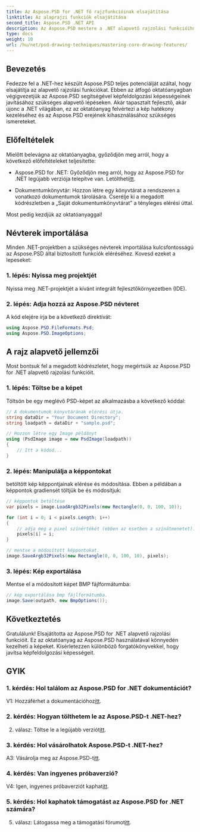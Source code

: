```yaml
---
title: Az Aspose.PSD for .NET fő rajzfunkcióinak elsajátítása
linktitle: Az alaprajzi funkciók elsajátítása
second_title: Aspose.PSD .NET API
description: Az Aspose.PSD mestere a .NET alapvető rajzolási funkcióihoz lépésről lépésre bemutató oktatóanyagunkkal. Fejlessze a képfeldolgozási készségeket könnyedén.
type: docs
weight: 10
url: /hu/net/psd-drawing-techniques/mastering-core-drawing-features/
---
```

## Bevezetés

Fedezze fel a .NET-hez készült Aspose.PSD teljes potenciálját azáltal, hogy elsajátítja az alapvető rajzolási funkciókat. Ebben az átfogó oktatóanyagban végigvezetjük az Aspose.PSD segítségével képfeldolgozási képességeinek javításához szükséges alapvető lépéseken. Akár tapasztalt fejlesztő, akár újonc a .NET világában, ez az oktatóanyag felvértezi a kép hatékony kezeléséhez és az Aspose.PSD erejének kihasználásához szükséges ismereteket.

## Előfeltételek

Mielőtt belevágna az oktatóanyagba, győződjön meg arról, hogy a következő előfeltételeket teljesítette:

-  Aspose.PSD for .NET: Győződjön meg arról, hogy az Aspose.PSD for .NET legújabb verziója telepítve van. Letöltheti[itt](https://releases.aspose.com/psd/net/).

- Dokumentumkönyvtár: Hozzon létre egy könyvtárat a rendszeren a vonatkozó dokumentumok tárolására. Cserélje ki a megadott kódrészletben a „Saját dokumentumkönyvtárat” a tényleges elérési úttal.

Most pedig kezdjük az oktatóanyaggal!

## Névterek importálása

Minden .NET-projektben a szükséges névterek importálása kulcsfontosságú az Aspose.PSD által biztosított funkciók eléréséhez. Kovesd ezeket a lepeseket:

### 1. lépés: Nyissa meg projektjét

Nyissa meg .NET-projektjét a kívánt integrált fejlesztőkörnyezetben (IDE).

### 2. lépés: Adja hozzá az Aspose.PSD névteret

A kód elejére írja be a következő direktívát:

```csharp
using Aspose.PSD.FileFormats.Psd;
using Aspose.PSD.ImageOptions;
```

## A rajz alapvető jellemzői

Most bontsuk fel a megadott kódrészletet, hogy megértsük az Aspose.PSD for .NET alapvető rajzolási funkcióit.

### 1. lépés: Töltse be a képet

Töltsön be egy meglévő PSD-képet az alkalmazásba a következő kóddal:

```csharp
// A dokumentumok könyvtárának elérési útja.
string dataDir = "Your Document Directory";
string loadpath = dataDir + "sample.psd";

// Hozzon létre egy Image példányt
using (PsdImage image = new PsdImage(loadpath))
{
    // Itt a kódod...
}
```

### 2. lépés: Manipulálja a képpontokat

betöltött kép képpontjainak elérése és módosítása. Ebben a példában a képpontok gradiensét töltjük be és módosítjuk:

```csharp
// képpontok betöltése
var pixels = image.LoadArgb32Pixels(new Rectangle(0, 0, 100, 10));

for (int i = 0; i < pixels.Length; i++)
{
    // adja meg a pixel színértékét (ebben az esetben a színátmenetet).
    pixels[i] = i;
}

// mentse a módosított képpontokat.
image.SaveArgb32Pixels(new Rectangle(0, 0, 100, 10), pixels);
```

### 3. lépés: Kép exportálása

Mentse el a módosított képet BMP fájlformátumba:

```csharp
// kép exportálása bmp fájlformátumba.
image.Save(outpath, new BmpOptions());
```

## Következtetés

Gratulálunk! Elsajátította az Aspose.PSD for .NET alapvető rajzolási funkcióit. Ez az oktatóanyag az Aspose.PSD használatával könnyedén kezelheti a képeket. Kísérletezzen különböző forgatókönyvekkel, hogy javítsa képfeldolgozási képességeit.

## GYIK

### 1. kérdés: Hol találom az Aspose.PSD for .NET dokumentációt?

 V1: Hozzáférhet a dokumentációhoz[itt](https://reference.aspose.com/psd/net/).

### 2. kérdés: Hogyan tölthetem le az Aspose.PSD-t .NET-hez?

 2. válasz: Töltse le a legújabb verziót[itt](https://releases.aspose.com/psd/net/).

### 3. kérdés: Hol vásárolhatok Aspose.PSD-t .NET-hez?

 A3: Vásárolja meg az Aspose.PSD-t[itt](https://purchase.aspose.com/buy).

### 4. kérdés: Van ingyenes próbaverzió?

 V4: Igen, ingyenes próbaverziót kaphat[itt](https://releases.aspose.com/).

### 5. kérdés: Hol kaphatok támogatást az Aspose.PSD for .NET számára?

 5. válasz: Látogassa meg a támogatási fórumot[itt](https://forum.aspose.com/c/psd/34).